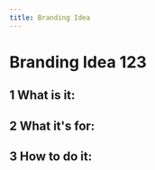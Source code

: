 ```yaml
---
title: Branding Idea
---
```


# Branding Idea 123

## 1 What is it:

## 2 What it's for:

## 3 How to do it:
